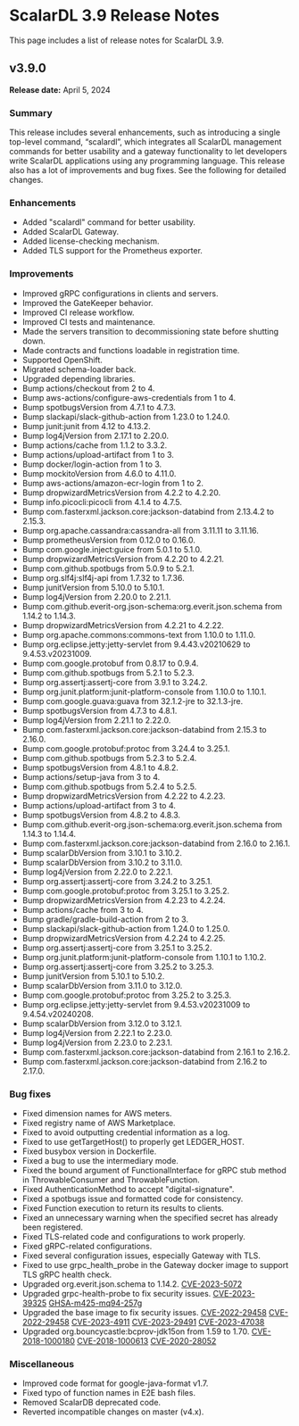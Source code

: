 # ScalarDL 3.9 Release Notes

This page includes a list of release notes for ScalarDL 3.9.

## v3.9.0

**Release date:** April 5, 2024

### Summary

This release includes several enhancements, such as introducing a single top-level command, “scalardl”, which integrates all ScalarDL management commands for better usability and a gateway functionality to let developers write ScalarDL applications using any programming language. This release also has a lot of improvements and bug fixes. See the following for detailed changes.

### Enhancements

- Added "scalardl" command for better usability.
- Added ScalarDL Gateway.
- Added license-checking mechanism.
- Added TLS support for the Prometheus exporter.

### Improvements

- Improved gRPC configurations in clients and servers.
- Improved the GateKeeper behavior.
- Improved CI release workflow.
- Improved CI tests and maintenance.
- Made the servers transition to decommissioning state before shutting down.
- Made contracts and functions loadable in registration time.
- Supported OpenShift.
- Migrated schema-loader back.
- Upgraded depending libraries.
- Bump actions/checkout from 2 to 4.
- Bump aws-actions/configure-aws-credentials from 1 to 4.
- Bump spotbugsVersion from 4.7.1 to 4.7.3.
- Bump slackapi/slack-github-action from 1.23.0 to 1.24.0.
- Bump junit:junit from 4.12 to 4.13.2.
- Bump log4jVersion from 2.17.1 to 2.20.0.
- Bump actions/cache from 1.1.2 to 3.3.2.
- Bump actions/upload-artifact from 1 to 3.
- Bump docker/login-action from 1 to 3.
- Bump mockitoVersion from 4.6.0 to 4.11.0.
- Bump aws-actions/amazon-ecr-login from 1 to 2.
- Bump dropwizardMetricsVersion from 4.2.2 to 4.2.20.
- Bump info.picocli:picocli from 4.1.4 to 4.7.5.
- Bump com.fasterxml.jackson.core:jackson-databind from 2.13.4.2 to 2.15.3.
- Bump org.apache.cassandra:cassandra-all from 3.11.11 to 3.11.16.
- Bump prometheusVersion from 0.12.0 to 0.16.0.
- Bump com.google.inject:guice from 5.0.1 to 5.1.0.
- Bump dropwizardMetricsVersion from 4.2.20 to 4.2.21.
- Bump com.github.spotbugs from 5.0.9 to 5.2.1.
- Bump org.slf4j:slf4j-api from 1.7.32 to 1.7.36.
- Bump junitVersion from 5.10.0 to 5.10.1.
- Bump log4jVersion from 2.20.0 to 2.21.1.
- Bump com.github.everit-org.json-schema:org.everit.json.schema from 1.14.2 to 1.14.3.
- Bump dropwizardMetricsVersion from 4.2.21 to 4.2.22.
- Bump org.apache.commons:commons-text from 1.10.0 to 1.11.0.
- Bump org.eclipse.jetty:jetty-servlet from 9.4.43.v20210629 to 9.4.53.v20231009.
- Bump com.google.protobuf from 0.8.17 to 0.9.4.
- Bump com.github.spotbugs from 5.2.1 to 5.2.3.
- Bump org.assertj:assertj-core from 3.9.1 to 3.24.2.
- Bump org.junit.platform:junit-platform-console from 1.10.0 to 1.10.1.
- Bump com.google.guava:guava from 32.1.2-jre to 32.1.3-jre.
- Bump spotbugsVersion from 4.7.3 to 4.8.1.
- Bump log4jVersion from 2.21.1 to 2.22.0.
- Bump com.fasterxml.jackson.core:jackson-databind from 2.15.3 to 2.16.0.
- Bump com.google.protobuf:protoc from 3.24.4 to 3.25.1.
- Bump com.github.spotbugs from 5.2.3 to 5.2.4.
- Bump spotbugsVersion from 4.8.1 to 4.8.2.
- Bump actions/setup-java from 3 to 4.
- Bump com.github.spotbugs from 5.2.4 to 5.2.5.
- Bump dropwizardMetricsVersion from 4.2.22 to 4.2.23.
- Bump actions/upload-artifact from 3 to 4.
- Bump spotbugsVersion from 4.8.2 to 4.8.3.
- Bump com.github.everit-org.json-schema:org.everit.json.schema from 1.14.3 to 1.14.4.
- Bump com.fasterxml.jackson.core:jackson-databind from 2.16.0 to 2.16.1.
- Bump scalarDbVersion from 3.10.1 to 3.10.2.
- Bump scalarDbVersion from 3.10.2 to 3.11.0.
- Bump log4jVersion from 2.22.0 to 2.22.1.
- Bump org.assertj:assertj-core from 3.24.2 to 3.25.1.
- Bump com.google.protobuf:protoc from 3.25.1 to 3.25.2.
- Bump dropwizardMetricsVersion from 4.2.23 to 4.2.24.
- Bump actions/cache from 3 to 4.
- Bump gradle/gradle-build-action from 2 to 3.
- Bump slackapi/slack-github-action from 1.24.0 to 1.25.0.
- Bump dropwizardMetricsVersion from 4.2.24 to 4.2.25.
- Bump org.assertj:assertj-core from 3.25.1 to 3.25.2.
- Bump org.junit.platform:junit-platform-console from 1.10.1 to 1.10.2.
- Bump org.assertj:assertj-core from 3.25.2 to 3.25.3.
- Bump junitVersion from 5.10.1 to 5.10.2.
- Bump scalarDbVersion from 3.11.0 to 3.12.0.
- Bump com.google.protobuf:protoc from 3.25.2 to 3.25.3.
- Bump org.eclipse.jetty:jetty-servlet from 9.4.53.v20231009 to 9.4.54.v20240208.
- Bump scalarDbVersion from 3.12.0 to 3.12.1.
- Bump log4jVersion from 2.22.1 to 2.23.0.
- Bump log4jVersion from 2.23.0 to 2.23.1.
- Bump com.fasterxml.jackson.core:jackson-databind from 2.16.1 to 2.16.2.
- Bump com.fasterxml.jackson.core:jackson-databind from 2.16.2 to 2.17.0.

### Bug fixes

- Fixed dimension names for AWS meters.
- Fixed registry name of AWS Marketplace.
- Fixed to avoid outputting credential information as a log.
- Fixed to use getTargetHost() to properly get LEDGER_HOST.
- Fixed busybox version in Dockerfile.
- Fixed a bug to use the intermediary mode.
- Fixed the bound argument of FunctionalInterface for gRPC stub method in ThrowableConsumer and ThrowableFunction.
- Fixed AuthenticationMethod to accept "digital-signature".
- Fixed a spotbugs issue and formatted code for consistency.
- Fixed Function execution to return its results to clients.
- Fixed an unnecessary warning when the specified secret has already been registered.
- Fixed TLS-related code and configurations to work properly.
- Fixed gRPC-related configurations.
- Fixed several configuration issues, especially Gateway with TLS.
- Fixed to use grpc_health_probe in the Gateway docker image to support TLS gRPC health check.
- Upgraded org.everit.json.schema to 1.14.2. [CVE-2023-5072](https://github.com/advisories/GHSA-4jq9-2xhw-jpx7 "CVE-2023-5072")
- Upgraded grpc-health-probe to fix security issues. [CVE-2023-39325](https://github.com/advisories/GHSA-4374-p667-p6c8 "CVE-2023-39325") [GHSA-m425-mq94-257g](https://github.com/advisories/GHSA-m425-mq94-257g "GHSA-m425-mq94-257g")
- Upgraded the base image to fix security issues. [CVE-2022-29458](https://github.com/advisories/GHSA-jh4f-5j2m-4v9c "CVE-2022-29458") [CVE-2022-29458](https://github.com/advisories/GHSA-jh4f-5j2m-4v9c "CVE-2022-29458") [CVE-2023-4911](https://github.com/advisories/GHSA-m77w-6vjw-wh2f "CVE-2023-4911") [CVE-2023-29491](https://github.com/advisories/GHSA-vh2x-5rx6-qqhv "CVE-2023-29491") [CVE-2023-47038](https://github.com/advisories/GHSA-96fh-9q43-rmjh "CVE-2023-47038")
- Upgraded org.bouncycastle:bcprov-jdk15on from 1.59 to 1.70. [CVE-2018-1000180](https://github.com/advisories/GHSA-xqj7-j8j5-f2xr "CVE-2018-1000180") [CVE-2018-1000613](https://github.com/advisories/GHSA-4446-656p-f54g "CVE-2018-1000613") [CVE-2020-28052](https://github.com/advisories/GHSA-73xv-w5gp-frxh "CVE-2020-28052")

### Miscellaneous

- Improved code format for google-java-format v1.7.
- Fixed typo of function names in E2E bash files.
- Removed ScalarDB deprecated code.
- Reverted incompatible changes on master (v4.x).
